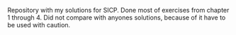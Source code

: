 Repository with my solutions for SICP.
Done most of exercises from chapter 1 through 4.
Did not compare with anyones solutions, because
of it have to be used with caution.
